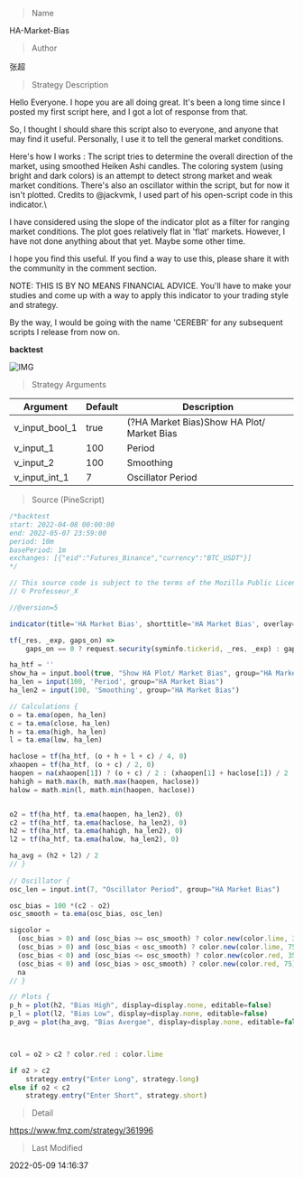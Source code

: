 
> Name

HA-Market-Bias

> Author

张超

> Strategy Description

Hello Everyone. I hope you are all doing great. It's been a long time since I posted my first script here, and I got a lot of response from that.

So, I thought I should share this script also to everyone, and anyone that may find it useful. Personally, I use it to tell the general market conditions.

Here's how I works : The script tries to determine the overall direction of the market, using smoothed Heiken Ashi candles. The coloring system (using bright and dark colors) is an attempt to detect strong market and weak market conditions. There's also an oscillator within the script, but for now it isn't plotted. Credits to @jackvmk, I used part of his open-script code in this indicator.\


I have considered using the slope of the indicator plot as a filter for ranging market conditions. The plot goes relatively flat in 'flat' markets. However, I have not done anything about that yet. Maybe some other time.

I hope you find this useful. If you find a way to use this, please share it with the community in the comment section.

NOTE: THIS IS BY NO MEANS FINANCIAL ADVICE. You'll have to make your studies and come up with a way to apply this indicator to your trading style and strategy.

By the way, I would be going with the name 'CEREBR' for any subsequent scripts I release from now on.

**backtest**


 ![IMG](https://www.fmz.com/upload/asset/102d86d1df109ae1a02.png) 

> Strategy Arguments



|Argument|Default|Description|
|----|----|----|
|v_input_bool_1|true|(?HA Market Bias)Show HA Plot/ Market Bias|
|v_input_1|100|Period|
|v_input_2|100|Smoothing|
|v_input_int_1|7|Oscillator Period|


> Source (PineScript)

``` javascript
/*backtest
start: 2022-04-08 00:00:00
end: 2022-05-07 23:59:00
period: 10m
basePeriod: 1m
exchanges: [{"eid":"Futures_Binance","currency":"BTC_USDT"}]
*/

// This source code is subject to the terms of the Mozilla Public License 2.0 at https://mozilla.org/MPL/2.0/
// © Professeur_X

//@version=5

indicator(title='HA Market Bias', shorttitle='HA Market Bias', overlay=true)

tf(_res, _exp, gaps_on) =>
    gaps_on == 0 ? request.security(syminfo.tickerid, _res, _exp) : gaps_on == true ? request.security(syminfo.tickerid, _res, _exp, barmerge.gaps_on, barmerge.lookahead_off) : request.security(syminfo.tickerid, _res, _exp, barmerge.gaps_off, barmerge.lookahead_off)

ha_htf = ''
show_ha = input.bool(true, "Show HA Plot/ Market Bias", group="HA Market Bias")
ha_len = input(100, 'Period', group="HA Market Bias")
ha_len2 = input(100, 'Smoothing', group="HA Market Bias")

// Calculations {
o = ta.ema(open, ha_len)
c = ta.ema(close, ha_len)
h = ta.ema(high, ha_len)
l = ta.ema(low, ha_len)

haclose = tf(ha_htf, (o + h + l + c) / 4, 0)
xhaopen = tf(ha_htf, (o + c) / 2, 0)
haopen = na(xhaopen[1]) ? (o + c) / 2 : (xhaopen[1] + haclose[1]) / 2
hahigh = math.max(h, math.max(haopen, haclose))
halow = math.min(l, math.min(haopen, haclose))


o2 = tf(ha_htf, ta.ema(haopen, ha_len2), 0)
c2 = tf(ha_htf, ta.ema(haclose, ha_len2), 0)
h2 = tf(ha_htf, ta.ema(hahigh, ha_len2), 0)
l2 = tf(ha_htf, ta.ema(halow, ha_len2), 0)

ha_avg = (h2 + l2) / 2
// }
    
// Oscillator {
osc_len = input.int(7, "Oscillator Period", group="HA Market Bias")

osc_bias = 100 *(c2 - o2)
osc_smooth = ta.ema(osc_bias, osc_len)

sigcolor = 
  (osc_bias > 0) and (osc_bias >= osc_smooth) ? color.new(color.lime, 35) : 
  (osc_bias > 0) and (osc_bias < osc_smooth) ? color.new(color.lime, 75) : 
  (osc_bias < 0) and (osc_bias <= osc_smooth) ? color.new(color.red, 35) : 
  (osc_bias < 0) and (osc_bias > osc_smooth) ? color.new(color.red, 75) :
  na
// }

// Plots {
p_h = plot(h2, "Bias High", display=display.none, editable=false)
p_l = plot(l2, "Bias Low", display=display.none, editable=false)
p_avg = plot(ha_avg, "Bias Avergae", display=display.none, editable=false)



col = o2 > c2 ? color.red : color.lime

if o2 > c2
    strategy.entry("Enter Long", strategy.long)
else if o2 < c2
    strategy.entry("Enter Short", strategy.short)

```

> Detail

https://www.fmz.com/strategy/361996

> Last Modified

2022-05-09 14:16:37
